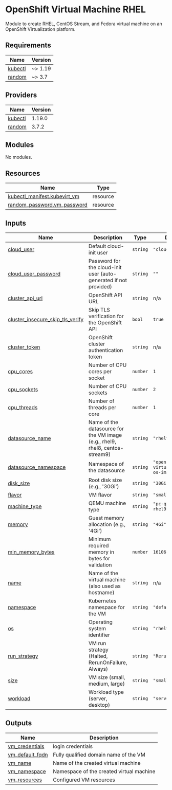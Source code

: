 # OpenShift Virtual Machine RHEL
Module to create RHEL, CentOS Stream, and Fedora virtual machine on an OpenShift Virtualization platform.

<!-- BEGIN_TF_DOCS -->
## Requirements

| Name | Version |
|------|---------|
| <a name="requirement_kubectl"></a> [kubectl](#requirement\_kubectl) | ~> 1.19 |
| <a name="requirement_random"></a> [random](#requirement\_random) | ~> 3.7 |

## Providers

| Name | Version |
|------|---------|
| <a name="provider_kubectl"></a> [kubectl](#provider\_kubectl) | 1.19.0 |
| <a name="provider_random"></a> [random](#provider\_random) | 3.7.2 |

## Modules

No modules.

## Resources

| Name | Type |
|------|------|
| [kubectl_manifest.kubevirt_vm](https://registry.terraform.io/providers/gavinbunney/kubectl/latest/docs/resources/manifest) | resource |
| [random_password.vm_password](https://registry.terraform.io/providers/hashicorp/random/latest/docs/resources/password) | resource |

## Inputs

| Name | Description | Type | Default | Required |
|------|-------------|------|---------|:--------:|
| <a name="input_cloud_user"></a> [cloud\_user](#input\_cloud\_user) | Default cloud-init user | `string` | `"cloud-user"` | no |
| <a name="input_cloud_user_password"></a> [cloud\_user\_password](#input\_cloud\_user\_password) | Password for the cloud-init user (auto-generated if not provided) | `string` | `""` | no |
| <a name="input_cluster_api_url"></a> [cluster\_api\_url](#input\_cluster\_api\_url) | OpenShift API URL | `string` | n/a | yes |
| <a name="input_cluster_insecure_skip_tls_verify"></a> [cluster\_insecure\_skip\_tls\_verify](#input\_cluster\_insecure\_skip\_tls\_verify) | Skip TLS verification for the OpenShift API | `bool` | `true` | no |
| <a name="input_cluster_token"></a> [cluster\_token](#input\_cluster\_token) | OpenShift cluster authentication token | `string` | n/a | yes |
| <a name="input_cpu_cores"></a> [cpu\_cores](#input\_cpu\_cores) | Number of CPU cores per socket | `number` | `1` | no |
| <a name="input_cpu_sockets"></a> [cpu\_sockets](#input\_cpu\_sockets) | Number of CPU sockets | `number` | `2` | no |
| <a name="input_cpu_threads"></a> [cpu\_threads](#input\_cpu\_threads) | Number of threads per core | `number` | `1` | no |
| <a name="input_datasource_name"></a> [datasource\_name](#input\_datasource\_name) | Name of the datasource for the VM image (e.g., rhel9, rhel8, centos-stream9) | `string` | `"rhel9"` | no |
| <a name="input_datasource_namespace"></a> [datasource\_namespace](#input\_datasource\_namespace) | Namespace of the datasource | `string` | `"openshift-virtualization-os-images"` | no |
| <a name="input_disk_size"></a> [disk\_size](#input\_disk\_size) | Root disk size (e.g., '30Gi') | `string` | `"30Gi"` | no |
| <a name="input_flavor"></a> [flavor](#input\_flavor) | VM flavor | `string` | `"small"` | no |
| <a name="input_machine_type"></a> [machine\_type](#input\_machine\_type) | QEMU machine type | `string` | `"pc-q35-rhel9.4.0"` | no |
| <a name="input_memory"></a> [memory](#input\_memory) | Guest memory allocation (e.g., '4Gi') | `string` | `"4Gi"` | no |
| <a name="input_min_memory_bytes"></a> [min\_memory\_bytes](#input\_min\_memory\_bytes) | Minimum required memory in bytes for validation | `number` | `1610612736` | no |
| <a name="input_name"></a> [name](#input\_name) | Name of the virtual machine (also used as hostname) | `string` | n/a | yes |
| <a name="input_namespace"></a> [namespace](#input\_namespace) | Kubernetes namespace for the VM | `string` | `"default"` | no |
| <a name="input_os"></a> [os](#input\_os) | Operating system identifier | `string` | `"rhel9"` | no |
| <a name="input_run_strategy"></a> [run\_strategy](#input\_run\_strategy) | VM run strategy (Halted, RerunOnFailure, Always) | `string` | `"RerunOnFailure"` | no |
| <a name="input_size"></a> [size](#input\_size) | VM size (small, medium, large) | `string` | `"small"` | no |
| <a name="input_workload"></a> [workload](#input\_workload) | Workload type (server, desktop) | `string` | `"server"` | no |

## Outputs

| Name | Description |
|------|-------------|
| <a name="output_vm_credentials"></a> [vm\_credentials](#output\_vm\_credentials) | login credentials |
| <a name="output_vm_default_fqdn"></a> [vm\_default\_fqdn](#output\_vm\_default\_fqdn) | Fully qualified domain name of the VM |
| <a name="output_vm_name"></a> [vm\_name](#output\_vm\_name) | Name of the created virtual machine |
| <a name="output_vm_namespace"></a> [vm\_namespace](#output\_vm\_namespace) | Namespace of the created virtual machine |
| <a name="output_vm_resources"></a> [vm\_resources](#output\_vm\_resources) | Configured VM resources |
<!-- END_TF_DOCS -->
